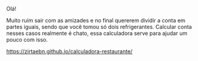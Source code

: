 Olá!

Muito ruim sair com as amizades e no final quererem dividir a conta em partes iguais, sendo que você tomou só dois refrigerantes. Calcular conta nesses casos realmente é chato, essa calculadora serve para ajudar um pouco com isso.

https://zirtaebn.github.io/calculadora-restaurante/
